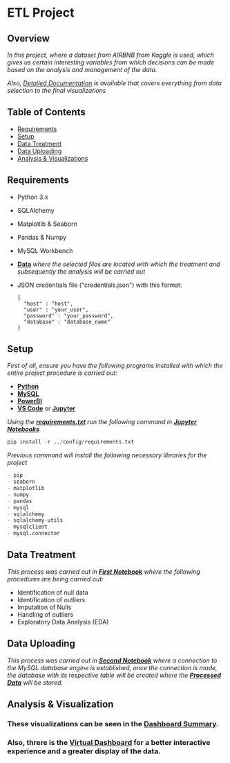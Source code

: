 # ETL Project #
## Overview ##
_In this project, where a dataset from AIRBNB from Kaggle is used, 
which gives us certain interesting variables from which decisions can be made based on the analysis and management of the data._

_Also, *[Detailed Documentation](https://github.com/RJuanJo/etl-project/blob/main/data/documentation/Report%20ETL%20Project.pdf)* is available that covers everything from data selection to the final visualizations_

## Table of Contents ##
- [Requirements](#requirements)
- [Setup](#setup)
- [Data Treatment](#data-treatment)
- [Data Uploading](#data-uploading)
- [Analysis & Visualizations](#analysis-visualizations)

## Requirements <a name="requirements"></a> ##
- Python 3.x
- SQLAlchemy
- Matplotlib & Seaborn
- Pandas & Numpy
- MySQL Workbench
- **[Data](https://github.com/RJuanJo/etl-project/tree/main/data)**
_where the selected files are located with which the treatment and subsequently the analysis will be carried out_
- JSON credentials file ("credentials.json") with this format:
  
  ```
  {   
    "host" : "host",
    "user" : "your_user",
    "password" : "your_password",
    "database" : "database_name"
  }
  ``` 
## Setup <a name="setup"></a> ##
_First of all, 
ensure you have the following programs installed with which the entire project procedure is carried out:_

   - **[Python](https://www.python.org)**
   - **[MySQL](https://www.mysql.com/downloads/)**
   - **[PowerBI](https://powerbi.microsoft.com/es-es/downloads/)**
   - **[VS Code](https://code.visualstudio.com/download)** or **[Jupyter](https://jupyter.org/install)**

_Using the **[requirements.txt](https://github.com/RJuanJo/etl-project/blob/main/config/requirements.txt)**
run the following command in **[Jupyter Notebooks](https://github.com/RJuanJo/etl-project/tree/main/notebooks)**_

```python
pip install -r ../config/requirements.txt
```
_Previous command will install the following necessary libraries for the project_

```python
- pip
- seaborn
- matplotlib
- numpy
- pandas
- mysql
- sqlalchemy
- sqlalchemy-utils
- mysqlclient
- mysql.connector
```
## Data Treatment <a name="data-treatment"></a> ##
 
 _This process was carried out in **[First Notebook](https://github.com/RJuanJo/etl-project/blob/main/notebooks/project_eda.ipynb)** where the following procedures are being carried out:_

- Identification of null data
- Identification of outliers
- Imputation of Nulls
- Handling of outliers
- Exploratory Data Analysis (EDA)

## Data Uploading <a name="data-uploading"></a> ##

 _This process was carried out in **[Second Notebook](https://github.com/RJuanJo/etl-project/blob/main/notebooks/conection.ipynb)** where a connection to the MySQL database engine is established, 
 once the connection is made, the database with its respective table will be created where the 
 **[Processed Data](https://github.com/RJuanJo/etl-project/tree/main/data/processed_data/clean_data.csv)** will be stored._

## Analysis & Visualization <a name="analysis-visualizations"></a> ###

### These visualizations can be seen in the **[Dashboard Summary](https://github.com/RJuanJo/etl-project/blob/main/data/documentation/Report%20ETL%20Project.pdf)**.
### Also, threre is the **[Virtual Dashboard](https://app.powerbi.com/view?r=eyJrIjoiODRkOTQxZWYtNTAxOC00OTMyLWJjMGUtNzVjODFmYzNjNGY0IiwidCI6IjY5M2NiZWEwLTRlZjktNDI1NC04OTc3LTc2ZTA1Y2I1ZjU1NiIsImMiOjR9)** for a better interactive experience and a greater display of the data.
